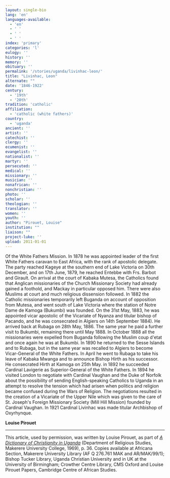 ```yaml
---
layout: single-bio
lang: 'en'
languages-available:
  - 'en'
  - ' '
  - ' '
  - ' '
index: 'primary'
categories: 'l'
eulogy: ''
history: ''
memory: ''
obituary: ''
permalink: '/stories/uganda/livinhac-leon/'
title: "Livinhac, Leon"
alternate: ""
date: '1846-1922'
century:
  - '19th'
  - '20th'
tradition: 'catholic'
affiliation:
  - 'catholic (white fathers)'
country:
  - 'uganda'
ancient: ''
artist: ''
catechist: ''
clergy: ''
ecumenist: ''
evangelist: ''
nationalist: ''
martyr: ''
persecuted: ''
medical: ''
missionary: ''
musician: ''
nonafrican: ''
nonchristian: ''
photo: ''
scholar: ''
theologian: ''
translator: ''
women: ''
youth: ''
author: "Pirouet, Louise"
institution: ""
liaison: ""
project-luke: ''
upload: 2011-01-01
---
```





Of the White Fathers Mission. In 1878 he was appointed leader of the first White Fathers caravan to East Africa, with the rank of apostolic delegate. The party reached Kageye at the southern end of Lake Victoria on 30th December, and on 17th June, 1879, he reached Entebbe with Frs. Barbot and Girault. On arrival at the court of Kabaka Mutesa, the Catholics found that Anglican missionaries of the Church Missionary Society had already gained a foothold, and Mackay in particular opposed him. There were also Muslims at court and much religious dissension followed. In 1882 the Catholic missionaries temporarily left Buganda on account of opposition from Mutesa, and went south of Lake Victoria where the station of Notre Dame de Kamoga (Bukumbi) was founded. On the 31st May, 1883, he was appointed vicar apostolic of the Vicariate of Nyanza and titular bishop of Pacando, and he was consecrated in Algiers on 14th September 1884). He arrived back at Rubaga on 28th May, 1886. The same year he paid a further visit to Bukumbi, remaining there until May 1888. In October 1888 all the missionaries were expelled from Buganda following the Muslim coup d'etat and once again he was at Bukumbi. In 1890 he returned to the Sesse Islands and to Rubaga, but in the same year was recalled to Algiers to become Vicar-General of the White Fathers. In April he went to Rubaga to take his leave of Kabaka Mwanga and to announce Bishop Hirth as his successor. He consecrated Hirth at Kamoga on 25th May. in 1892 he succeeded Cardinal Lavigerie as Superior-General of the White Fathers. In 1894 he visited London to negotiate with Cardinal Vaughan and the Duke of Norfolk about the possibility of sending English-speaking Catholics to Uganda in an attempt to resolve the tension which had arisen when politics and religion became confused during the Wars of Religion. The negotiations resulted in the creation of a Vicariate of the Upper Nile which was given to the care of St. Joseph's Foreign Missionary Society (Mill Hill Mission) founded by Cardinal Vaughan. In 1921 Cardinal Livinhac was made titular Archbishop of Oxyrhynque.

**Louise Pirouet**

---

This article, used by permission, was written by Louise Pirouet, as part of [*A Dictionary of Christianity in Uganda*](../pirouet-foreword/) (Department of Religious Studies, Makerere University College, 1969), p. 36. Copies available at Africana Section, Makerere University Library (AF Q 276.761 MAK and AR/MAK/99/1); Bishop Tucker Library, Uganda Christian University and in UK at the University of Birmingham; Crowther Centre Library, CMS Oxford and Louise Pirouet Papers, Cambridge Centre of African Studies.